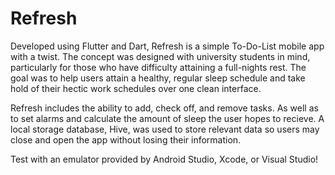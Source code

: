 # Refresh

Developed using Flutter and Dart, Refresh is a simple To-Do-List mobile app with a twist. The concept was designed with university students in mind, particularly for those who have difficulty attaining a full-nights rest. The goal was to help users attain a healthy, regular sleep schedule and take hold of their hectic work schedules over one clean interface.

Refresh includes the ability to add, check off, and remove tasks. As well as to set alarms and calculate the amount of sleep the user hopes to recieve. A local storage database, Hive, was used to store relevant data so users may close and open the app without losing their information.

Test with an emulator provided by Android Studio, Xcode, or Visual Studio!
